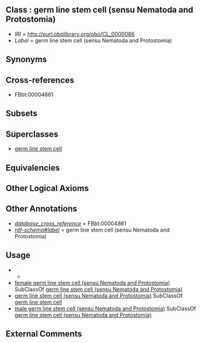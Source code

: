 
## Class : germ line stem cell (sensu Nematoda and Protostomia)

 * *IRI* = http://purl.obolibrary.org/obo/CL_0000086
 * *Label* = germ line stem cell (sensu Nematoda and Protostomia)

## Synonyms


## Cross-references

 * FBbt:00004861

## Subsets


## Superclasses

 * [germ line stem cell](../../CL/14/CL_0000014.md)

## Equivalencies


## Other Logical Axioms


## Other Annotations

 * *[database_cross_reference](../../ef/oboInOwl#hasDbXref.md)* = FBbt:00004861
 * *[rdf-schema#label](../../el/rdf-schema#label.md)* = germ line stem cell (sensu Nematoda and Protostomia)

## Usage

 * -
 * [female germ line stem cell (sensu Nematoda and Protostomia)](../../CL/88/CL_0000088.md) SubClassOf [germ line stem cell (sensu Nematoda and Protostomia)](../../CL/86/CL_0000086.md)
 * [germ line stem cell (sensu Nematoda and Protostomia)](../../CL/86/CL_0000086.md) SubClassOf [germ line stem cell](../../CL/14/CL_0000014.md)
 * [male germ line stem cell (sensu Nematoda and Protostomia)](../../CL/87/CL_0000087.md) SubClassOf [germ line stem cell (sensu Nematoda and Protostomia)](../../CL/86/CL_0000086.md)

## External Comments

